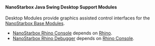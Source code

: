 #### NanoStarbox Java Swing Desktop Support Modules

Desktop Modules provide graphics assisted control interfaces for the [NanoStarbox Base Modules](../jre/NanoStarbox%2Base%20Modules/).

* [NanoStarbox Rhino Console](NanoStarbox%20Rhino%20Console/) depends on [Rhino](../jre/NanoStarbox%20Rhino/).
* [NanoStarbox Rhino Debugger](NanoStarbox%20Rhino%20Debugger/) depends on [Rhino Console](NanoStarbox%20Rhino%20Console/).
